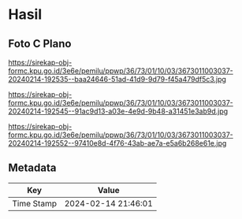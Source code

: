 # Hasil

## Foto C Plano

https://sirekap-obj-formc.kpu.go.id/3e6e/pemilu/ppwp/36/73/01/10/03/3673011003037-20240214-192535--baa24646-51ad-41d9-9d79-f45a479df5c3.jpg

https://sirekap-obj-formc.kpu.go.id/3e6e/pemilu/ppwp/36/73/01/10/03/3673011003037-20240214-192545--91ac9d13-a03e-4e9d-9b48-a31451e3ab9d.jpg

https://sirekap-obj-formc.kpu.go.id/3e6e/pemilu/ppwp/36/73/01/10/03/3673011003037-20240214-192552--97410e8d-4f76-43ab-ae7a-e5a6b268e61e.jpg


## Metadata

| Key        | Value               |
| ---------- | ------------------- |
| Time Stamp | 2024-02-14 21:46:01 |



